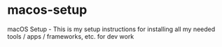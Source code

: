 # macos-setup
macOS Setup - This is my setup instructions for installing all my needed tools / apps / frameworks, etc. for dev work
